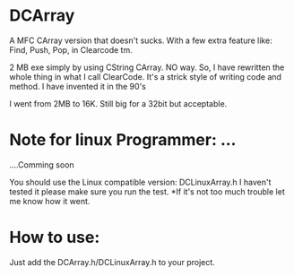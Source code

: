 # DCArray
A MFC CArray version that doesn't sucks. With a few extra feature like: Find, Push, Pop, 
in Clearcode tm.

2 MB exe simply by using CString CArray. NO way. 
So, I have rewritten the whole thing in what I call ClearCode. 
It's a strick style of writing code and method.
I have invented it in the 90's

I went from 2MB to 16K. Still big for a 32bit but acceptable.

# Note for linux Programmer: ... 
  ....Comming soon 
  
  You should use the Linux compatible version: DCLinuxArray.h
  I haven't tested it please make sure you run the test. 
  *If it's not too much trouble let me know how it went. 
  
# How to use:
  Just add the DCArray.h/DCLinuxArray.h to your project. 

  
